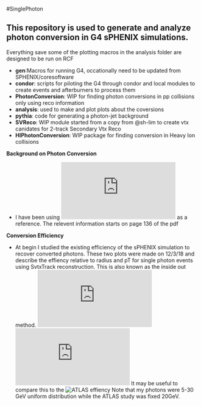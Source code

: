 #SinglePhoton
## This repository is used to generate and analyze photon conversion in G4 sPHENIX simulations.
Everything save some of the plotting macros in the analysis folder are designed to be run on RCF
- **gen**:Macros for running G4, occationally need to be updated from SPHENIX/coresoftware
- **condor**: scripts for piloting the G4 through condor and local modules to create events and afterburners to process them
- **PhotonConversion**: WIP for finding photon conversions in pp collisions only using reco information
- **analysis**: used to make and plot plots about the coversions 
- **pythia**: code for generating a photon-jet background 
- **SVReco**: WIP module started from a copy from @sh-lim to create vtx canidates for 2-track Secondary Vtx Reco
- **HIPhotonConversion**: WIP package for finding conversion in Heavy Ion collisions

**Background on Photon Conversion**
- I have been using ![this ATLAS paper](https://arxiv.org/pdf/0901.0512.pdf) as a reference. The relevent information starts on page 136 of the pdf

**Conversion Efficiency** 
- At begin I studied the existing efficiency of the sPHENIX simulation to recover converted photons. These two plots were made on 12/3/18 and describe the effiency relative to radius and pT for single photon events using SvtxTrack reconstruction. This is also known as the inside out method. 
![pT](https://github.com/FrancescoVassalli/SinglePhoton/files/2742038/4layerRecopT.pdf)
![radius](https://github.com/FrancescoVassalli/SinglePhoton/files/2742038/4layerRecoR.pdf)
It may be useful to compare this to the ![ATLAS effiency](https://user-images.githubusercontent.com/31448119/50920392-7f50c280-1402-11e9-9750-d93955f9af22.png)
Note that my photons were 5-30 GeV uniform distribution while the ATLAS study was fixed 20GeV.
